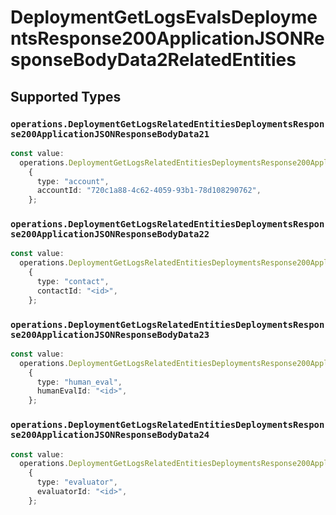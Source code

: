 # DeploymentGetLogsEvalsDeploymentsResponse200ApplicationJSONResponseBodyData2RelatedEntities


## Supported Types

### `operations.DeploymentGetLogsRelatedEntitiesDeploymentsResponse200ApplicationJSONResponseBodyData21`

```typescript
const value:
  operations.DeploymentGetLogsRelatedEntitiesDeploymentsResponse200ApplicationJSONResponseBodyData21 =
    {
      type: "account",
      accountId: "720c1a88-4c62-4059-93b1-78d108290762",
    };
```

### `operations.DeploymentGetLogsRelatedEntitiesDeploymentsResponse200ApplicationJSONResponseBodyData22`

```typescript
const value:
  operations.DeploymentGetLogsRelatedEntitiesDeploymentsResponse200ApplicationJSONResponseBodyData22 =
    {
      type: "contact",
      contactId: "<id>",
    };
```

### `operations.DeploymentGetLogsRelatedEntitiesDeploymentsResponse200ApplicationJSONResponseBodyData23`

```typescript
const value:
  operations.DeploymentGetLogsRelatedEntitiesDeploymentsResponse200ApplicationJSONResponseBodyData23 =
    {
      type: "human_eval",
      humanEvalId: "<id>",
    };
```

### `operations.DeploymentGetLogsRelatedEntitiesDeploymentsResponse200ApplicationJSONResponseBodyData24`

```typescript
const value:
  operations.DeploymentGetLogsRelatedEntitiesDeploymentsResponse200ApplicationJSONResponseBodyData24 =
    {
      type: "evaluator",
      evaluatorId: "<id>",
    };
```

